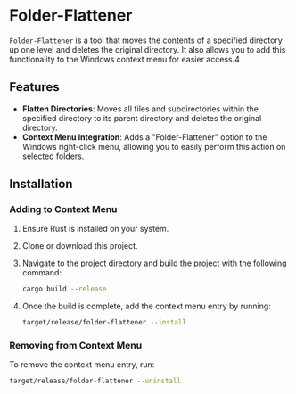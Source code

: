 # Folder-Flattener

`Folder-Flattener` is a tool that moves the contents of a specified directory up one level and deletes the original directory. It also allows you to add this functionality to the Windows context menu for easier access.4

## Features

- **Flatten Directories**: Moves all files and subdirectories within the specified directory to its parent directory and deletes the original directory.
- **Context Menu Integration**: Adds a "Folder-Flattener" option to the Windows right-click menu, allowing you to easily perform this action on selected folders.

## Installation

### Adding to Context Menu

1. Ensure Rust is installed on your system.
2. Clone or download this project.
3. Navigate to the project directory and build the project with the following command:

    ```bash
    cargo build --release
    ```

4. Once the build is complete, add the context menu entry by running:

    ```bash
    target/release/folder-flattener --install
    ```

### Removing from Context Menu

To remove the context menu entry, run:

```bash
target/release/folder-flattener --uninstall
